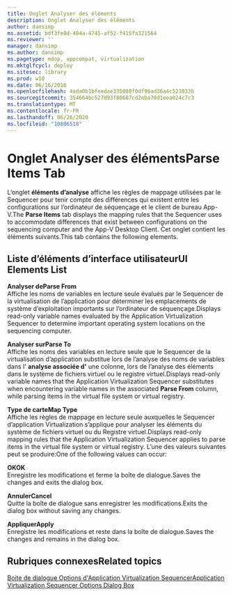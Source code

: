 ```yaml
---
title: Onglet Analyser des éléments
description: Onglet Analyser des éléments
author: dansimp
ms.assetid: bdf3fe0d-404a-4745-af52-f415fa321564
ms.reviewer: ''
manager: dansimp
ms.author: dansimp
ms.pagetype: mdop, appcompat, virtualization
ms.mktglfcycl: deploy
ms.sitesec: library
ms.prod: w10
ms.date: 06/16/2016
ms.openlocfilehash: 4ada0b1bfeedae335088f0df96ad36a4c523033b
ms.sourcegitcommit: 354664bc527d93f80687cd2eba70d1eea024c7c3
ms.translationtype: MT
ms.contentlocale: fr-FR
ms.lasthandoff: 06/26/2020
ms.locfileid: "10806518"
---
```

# <span data-ttu-id="d61dc-103">Onglet Analyser des éléments</span><span class="sxs-lookup"><span data-stu-id="d61dc-103">Parse Items Tab</span></span>


<span data-ttu-id="d61dc-104">L’onglet **éléments d’analyse** affiche les règles de mappage utilisées par le Sequencer pour tenir compte des différences qui existent entre les configurations sur l’ordinateur de séquençage et le client de bureau App-V.</span><span class="sxs-lookup"><span data-stu-id="d61dc-104">The **Parse Items** tab displays the mapping rules that the Sequencer uses to accommodate differences that exist between configurations on the sequencing computer and the App-V Desktop Client.</span></span> <span data-ttu-id="d61dc-105">Cet onglet contient les éléments suivants.</span><span class="sxs-lookup"><span data-stu-id="d61dc-105">This tab contains the following elements.</span></span>

## <span data-ttu-id="d61dc-106">Liste d’éléments d’interface utilisateur</span><span class="sxs-lookup"><span data-stu-id="d61dc-106">UI Elements List</span></span>


<a href="" id="parse-from"></a>**<span data-ttu-id="d61dc-107">Analyser de</span><span class="sxs-lookup"><span data-stu-id="d61dc-107">Parse From</span></span>**  
<span data-ttu-id="d61dc-108">Affiche les noms de variables en lecture seule évalués par le Sequencer de la virtualisation de l’application pour déterminer les emplacements de système d’exploitation importants sur l’ordinateur de séquençage.</span><span class="sxs-lookup"><span data-stu-id="d61dc-108">Displays read-only variable names evaluated by the Application Virtualization Sequencer to determine important operating system locations on the sequencing computer.</span></span>

<a href="" id="parse-to"></a>**<span data-ttu-id="d61dc-109">Analyser sur</span><span class="sxs-lookup"><span data-stu-id="d61dc-109">Parse To</span></span>**  
<span data-ttu-id="d61dc-110">Affiche les noms des variables en lecture seule que le Sequencer de la virtualisation d’application substitue lors de l’analyse des noms de variables dans l' **analyse associée d'** une colonne, lors de l’analyse des éléments dans le système de fichiers virtuel ou le registre virtuel.</span><span class="sxs-lookup"><span data-stu-id="d61dc-110">Displays read-only variable names that the Application Virtualization Sequencer substitutes when encountering variable names in the associated **Parse From** column, while parsing items in the virtual file system or virtual registry.</span></span>

<a href="" id="map-type"></a>**<span data-ttu-id="d61dc-111">Type de carte</span><span class="sxs-lookup"><span data-stu-id="d61dc-111">Map Type</span></span>**  
<span data-ttu-id="d61dc-112">Affiche les règles de mappage en lecture seule auxquelles le Sequencer d’application Virtualization s’applique pour analyser les éléments du système de fichiers virtuel ou du Registre virtuel.</span><span class="sxs-lookup"><span data-stu-id="d61dc-112">Displays read-only mapping rules that the Application Virtualization Sequencer applies to parse items in the virtual file system or virtual registry.</span></span> <span data-ttu-id="d61dc-113">L’une des valeurs suivantes peut se produire:</span><span class="sxs-lookup"><span data-stu-id="d61dc-113">One of the following values can occur:</span></span>

<a href="" id="ok"></a>**<span data-ttu-id="d61dc-114">OK</span><span class="sxs-lookup"><span data-stu-id="d61dc-114">OK</span></span>**  
<span data-ttu-id="d61dc-115">Enregistre les modifications et ferme la boîte de dialogue.</span><span class="sxs-lookup"><span data-stu-id="d61dc-115">Saves the changes and exits the dialog box.</span></span>

<a href="" id="cancel"></a>**<span data-ttu-id="d61dc-116">Annuler</span><span class="sxs-lookup"><span data-stu-id="d61dc-116">Cancel</span></span>**  
<span data-ttu-id="d61dc-117">Quitte la boîte de dialogue sans enregistrer les modifications.</span><span class="sxs-lookup"><span data-stu-id="d61dc-117">Exits the dialog box without saving any changes.</span></span>

<a href="" id="apply"></a>**<span data-ttu-id="d61dc-118">Appliquer</span><span class="sxs-lookup"><span data-stu-id="d61dc-118">Apply</span></span>**  
<span data-ttu-id="d61dc-119">Enregistre les modifications et reste dans la boîte de dialogue.</span><span class="sxs-lookup"><span data-stu-id="d61dc-119">Saves the changes and remains in the dialog box.</span></span>

## <span data-ttu-id="d61dc-120">Rubriques connexes</span><span class="sxs-lookup"><span data-stu-id="d61dc-120">Related topics</span></span>


[<span data-ttu-id="d61dc-121">Boite de dialogue Options d'Application Virtualization Sequencer</span><span class="sxs-lookup"><span data-stu-id="d61dc-121">Application Virtualization Sequencer Options Dialog Box</span></span>](application-virtualization-sequencer-options-dialog-box.md)

 

 





